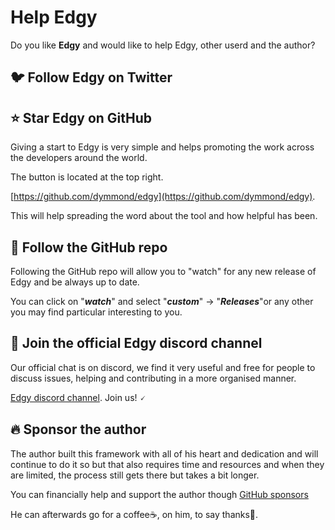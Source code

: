 # Help Edgy

Do you like **Edgy** and would like to help Edgy, other userd and the author?

## 🐦 Follow Edgy on Twitter


## ⭐ Star **Edgy** on GitHub

Giving a start to Edgy is very simple and helps promoting the work across the developers around the world.

The button is located at the top right.

[https://github.com/dymmond/edgy](https://github.com/dymmond/edgy).

This will help spreading the word about the tool and how helpful has been.

## 👀 Follow the GitHub repo

Following the GitHub repo will allow you to "watch" for any new release of Edgy and be always up to date.

You can click on "***watch***" and select "***custom***" -> "***Releases***"or any other you may find particular
interesting to you.

## 💬 Join the official Edgy discord channel

Our official chat is on discord, we find it very useful and free for people to discuss issues, helping and contributing
in a more organised manner.

<a href="https://discord.gg/eMrM9sWWvu" target="_blank">Edgy discord channel</a>. Join us! 🗸

## 🔥 Sponsor the author

The author built this framework with all of his heart and dedication and will continue to do it so but that also
requires time and resources and when they are limited, the process still gets there but takes a bit longer.

You can financially help and support the author though [GitHub sponsors](https://github.com/sponsors/tarsil)

He can afterwards go for a coffee☕, on him, to say thanks🙏.
